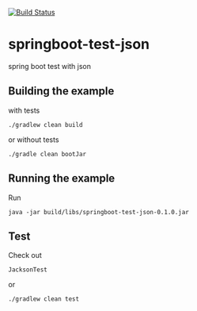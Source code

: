 [![Build Status](https://travis-ci.org/claudioaltamura/springboot-test-json.svg?branch=master)](https://travis-ci.org/claudioaltamura//springboot-test-json)


# springboot-test-json
spring boot test with json


## Building the example 

with tests

	./gradlew clean build

or without tests

	./gradle clean bootJar

## Running the example

Run

	java -jar build/libs/springboot-test-json-0.1.0.jar


## Test

Check out 

	JacksonTest

or

	./gradlew clean test

